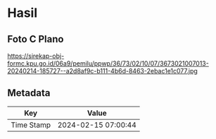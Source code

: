 # Hasil

## Foto C Plano

https://sirekap-obj-formc.kpu.go.id/06a9/pemilu/ppwp/36/73/02/10/07/3673021007013-20240214-185727--a2d8af9c-b111-4b6d-8463-2ebac1e1c077.jpg


## Metadata

| Key        | Value               |
| ---------- | ------------------- |
| Time Stamp | 2024-02-15 07:00:44 |



